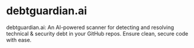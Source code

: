 # debtguardian.ai
debtguardian.ai: An AI-powered scanner for detecting and resolving technical &amp; security debt in your GitHub repos. Ensure clean, secure code with ease.


